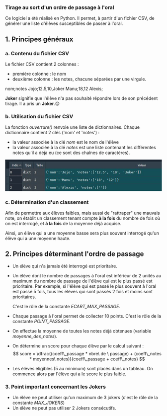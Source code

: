 ### Tirage au sort d'un ordre de passage à l'oral

Ce logiciel a été réalisé en Python. Il permet, à partir d'un fichier CSV, de générer une liste d'élèves susceptibles de passer à l'oral.



## 1. Principes généraux

### a. Contenu du fichier CSV
Le fichier CSV contient 2 colonnes : 
- première colonne : le nom
- deuxième colonne : les notes, chacune séparées par une virgule. 

nom;notes
Jojo;12.5,10,Joker
Manu;18,12
Alexis;

**Joker** signifie que l'élève n'a pas souhaité répondre lors de son précédent tirage. Il a pris un **Joker**.😊



### b. Utilisation du fichier CSV

La fonction *ouverture()* renvoie une liste de dictionnaires. Chaque dictionnaire contient 2 clés ('nom' et 'notes') :

- la valeur associée à la clé *nom* est le nom de l'élève
- la valeur associée à la clé *notes* est une liste contenant les différentes notes qu'il a déjà eu (ce sont des chaînes de caractères).

![](img-liste_dico.jpg)



### c. Détermination d'un classement

Afin de permettre aux élèves faibles, mais aussi de "rattraper" une mauvais note, on établit un classement tenant compte **à la fois** du nombre de fois où on est interrogé, et **à la fois** de la moyenne déjà acquise.

Ainsi, un élève qui a une moyenne basse sera plus souvent interrogé qu'un élève qui a une moyenne haute.




## 2. Principes déterminant l'ordre de passage

- Un élève qui n'a jamais été interrogé est prioritaire.

- Un élève dont le nombre de passages à l'oral est inférieur de 2 unités au maximum du nombre de passage de l'élève qui est le plus passé est prioritaire. Par exemple, si l'élève qui est passé le plus souvent à l'oral est passé 5 fois, tous les élèves qui sont passés 2 fois et moins sont prioritaires.

   C'est le rôle de la constante *ECART_MAX_PASSAGE*.

- Chaque passage à l'oral permet de collecter 10 points. C'est le rôle de la constante *POINT_PASSAGE*.

- On effectue la moyenne de toutes les notes déjà obtenues (variable *moyenne_des_notes*).

- On détermine un score pour chaque élève par le calcul suivant :
  $$
  score = \dfrac{(coeff\_passage * nbre\ de \ passage) + (coeff\_notes * moyennes\ notes)}{coeff\_passage + coeff\_notes}
  $$
  
- Les élèves éligibles (5 au minimum) sont placés dans un tableau. On commence alors par l'élève qui a le score le plus faible.



### 3. Point important concernant les Jokers

- Un élève ne peut utiliser qu'un maximum de 3 jokers (c'est le rôle de la constante *MAX_JOKERS*)
- Un élève ne peut pas utiliser 2 Jokers consécutifs.